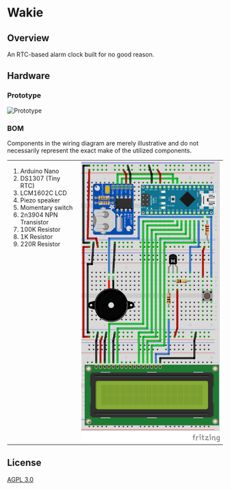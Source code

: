 # Wakie

## Overview

An RTC-based alarm clock built for no good reason.

## Hardware

### Prototype

![Prototype](/hardware/prototype.png?raw=true "Prototype")

### BOM

Components in the wiring diagram are merely illustrative and do not necessarily represent the exact make of the utilized components.

<table>
<tr>
<td valign="top">
<ol>
<li>Arduino Nano</li>
<li>DS1307 (Tiny RTC)</li>
<li>LCM1602C LCD</li>
<li>Piezo speaker</li>
<li>Momentary switch</li>
<li>2n3904 NPN Transistor</li>
<li>100K Resistor</li>
<li>1K Resistor</li>
<li>220R Resistor</li>
</ol>
</td>

<td>
<img src="/hardware/Wakie_bb.png" alt="Breadboard wiring diagram" />
</td>
</tr>
</table>

## License

[AGPL 3.0](LICENSE)
